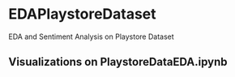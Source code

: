 # EDAPlaystoreDataset
EDA and Sentiment Analysis on Playstore Dataset
## Visualizations on PlaystoreDataEDA.ipynb
